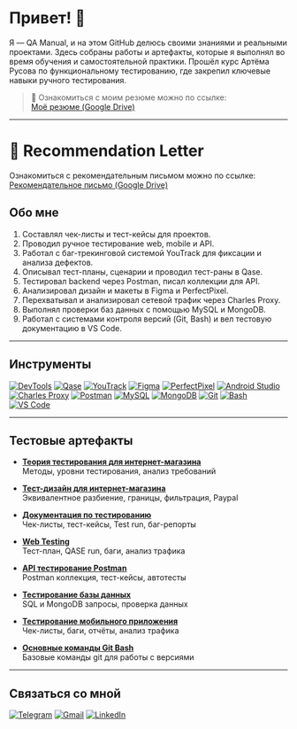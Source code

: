 # Привет! 👋

Я — QA Manual, и на этом GitHub делюсь своими знаниями и реальными проектами. Здесь собраны работы и артефакты, которые я выполнял во время обучения и самостоятельной практики. Прошёл курс Артёма Русова по функциональному тестированию, где закрепил ключевые навыки ручного тестирования.

> 📄 Ознакомиться с моим резюме можно по ссылке:  
> [Моё резюме (Google Drive)](https://drive.google.com/file/d/1h_2npiR30SHyYW4aWrXZcw0YFYBwbeS7/view?usp=drive_link)
---

# 📝 Recommendation Letter

Ознакомиться с рекомендательным письмом можно по ссылке:  
[Рекомендательное письмо (Google Drive)](https://drive.google.com/file/d/1m5UePRocnlaGfP9YFVR7YA9clFUSA2ti/view?usp=drive_link)

## Обо мне

1. Составлял чек-листы и тест-кейсы для проектов.
2. Проводил ручное тестирование web, mobile и API.
3. Работал с баг-трекинговой системой YouTrack для фиксации и анализа дефектов.
4. Описывал тест-планы, сценарии и проводил тест-раны в Qase.
5. Тестировал backend через Postman, писал коллекции для API.
6. Анализировал дизайн и макеты в Figma и PerfectPixel.
7. Перехватывал и анализировал сетевой трафик через Charles Proxy.
8. Выполнял проверки баз данных с помощью MySQL и MongoDB.
9. Работал с системами контроля версий (Git, Bash) и вел тестовую документацию в VS Code.

---

## Инструменты

[![DevTools](https://img.shields.io/badge/DevTools-333?logo=googlechrome&logoColor=fff)](https://developer.chrome.com/docs/devtools/)
[![Qase](https://img.shields.io/badge/Qase-333?logo=qase&logoColor=fff)](https://qase.io/)
[![YouTrack](https://img.shields.io/badge/YouTrack-333?logo=jetbrains&logoColor=fff)](https://www.jetbrains.com/youtrack/)
[![Figma](https://img.shields.io/badge/Figma-333?logo=figma&logoColor=fff)](https://figma.com/)
[![PerfectPixel](https://img.shields.io/badge/PerfectPixel-333?logo=googlechrome&logoColor=fff)](https://www.welldonecode.com/perfectpixel/)
[![Android Studio](https://img.shields.io/badge/Android%20Studio-333?logo=androidstudio&logoColor=fff)](https://developer.android.com/studio)
[![Charles Proxy](https://img.shields.io/badge/Charles%20Proxy-333?logo=charlesproxy&logoColor=fff)](https://www.charlesproxy.com/)
[![Postman](https://img.shields.io/badge/Postman-333?logo=postman&logoColor=fff)](https://postman.com/)
[![MySQL](https://img.shields.io/badge/MySQL-333?logo=mysql&logoColor=fff)](https://www.mysql.com/)
[![MongoDB](https://img.shields.io/badge/MongoDB-333?logo=mongodb&logoColor=fff)](https://www.mongodb.com/)
[![Git](https://img.shields.io/badge/Git-333?logo=git&logoColor=fff)](https://git-scm.com/)
[![Bash](https://img.shields.io/badge/Bash-333?logo=gnubash&logoColor=fff)](https://www.gnu.org/software/bash/)
[![VS Code](https://img.shields.io/badge/VS%20Code-333?logo=visualstudiocode&logoColor=fff)](https://code.visualstudio.com/)

---

## Тестовые артефакты

- **[Теория тестирования для интернет-магазина](https://github.com/Kirill2186/theory)**  
  Методы, уровни тестирования, анализ требований

- **[Тест-дизайн для интернет-магазина](https://github.com/Kirill2186/design)**  
  Эквивалентное разбиение, границы, фильтрация, Paypal

- **[Документация по тестированию](https://github.com/Kirill2186/docs)**  
  Чек-листы, тест-кейсы, Test run, баг-репорты

- **[Web Testing](https://github.com/Kirill2186/web)**  
  Тест-план, QASE run, баги, анализ трафика

- **[API тестирование Postman](https://github.com/Kirill2186/api)**  
  Postman коллекция, тест-кейсы, автотесты

- **[Тестирование базы данных](https://github.com/Kirill2186/database)**  
  SQL и MongoDB запросы, проверка данных

- **[Тестирование мобильного приложения](https://github.com/Kirill2186/mobile)**  
  Чек-листы, баги, отчёты, анализ трафика

- **[Основные команды Git Bash](https://github.com/Kirill2186/git_bash)**  
  Базовые команды git для работы с версиями

---

## Связаться со мной

[![Telegram](https://img.shields.io/badge/Telegram-333?logo=telegram&logoColor=fff)](https://t.me/kirill06578)
[![Gmail](https://img.shields.io/badge/Gmail-333?logo=gmail&logoColor=fff)](mailto:sharkovkirill06@gmail.com)
[![LinkedIn](https://img.shields.io/badge/LinkedIn-333?logo=linkedin&logoColor=fff)](https://www.linkedin.com/in/kirill-sharkov-6849b122a/)
